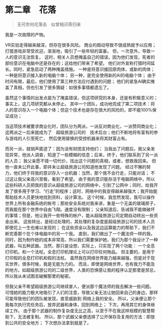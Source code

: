 
# 第二章　花落
> 无可奈何花落去　似曾相识燕归来


我是一次故障的产物。

VR实验走得越来越深，但存在很多风险。
商业的趋动导致不很成熟就予以应用；
打猎游戏非常受欢迎，渐渐地，吸引了一些年轻的富豪。
但，一次意外，导致一人的意识无法恢复。
这时，相关人员想掩盖自己的错误，因为他们发现，死者的部份意识在电脑中还是存在的；这给他们带来了希望。
他们对外宣称打猎时间延长。同时，紧急启动了两种掩盖措施。
一种是将意识接回原肉体，或新的肉体；
一种是将意识接入新的电脑个体；
另一种，是完全使用新的AI的电脑个体；
由于时间有限，最后，他们使用了第三种方法应付遇到的问题；
他们的紧急AI确实掩盖了真相，但也引发了很多猜疑：如很多事情都遗忘了。


虽然这个事情的出发点是为了掩盖错误，但这项研究的本身，还是有积极意义的；事实上，这几项研究都从未停止。
其中一个团队，成功地完成了第二项技术：将人的意识存入一个电脑个体；但这个技术也是存在很大的风险的，即不能100%保证成功；

当这项技术被要求商业化时，团队分为两派，一派反对商业化，一派赞同商业化；
这两派之一后来就成为了　超级旅游公司的　技术后台；他们不断地将有富有的参与游戏的人引至死亡，
然后使用替换的受控机器来将其财富占有。

而另一派，就销声匿迹了：因为没有财团支持他们；
当我出了问题后，我父亲发现异常，他派人调查，知道了一些模糊的信息；后来，终于，他们联系到了另一派的人员；
我父亲愿不错一切代价，找出这个问题的真相，或者，想救我回来。
但他一直未公开此事，即并未让超级旅游公司知道他发现了问题。
经过不懈的努力，他们终于将我的意识存入一台机器：当然，那个我不会行走，只能对话；
不过这让我父亲高兴至极，看到了希望。
由于我的意识能存活于电脑网络中，所以这些科研人员把我的意识从超级旅游公司的网络中，引到了公网中；同时，给我开发了很多用于学习、“行走”的程序；这时，网络中的我变得越来越强大；我开始能帮助技术人员更快地找到资料，设计算法。
这个时候，我忽然发现，我可以操作世界上所有金融系统的帐号；那些安全系统对我来讲，象是一个无盖的玻璃房子，而我能在那个世界中自由飞翔。速度没有限制；
父亲知道后，告诫我不能做破坏的事情；但是，他让我开一些特殊的帐户，能从超级旅游公司定期自动转出一些资金出来。
这些转出，是经过处理的，其处理的复杂度是超级旅游公司的技术人员即使花上一生也难以发现的；
在这些资金以及我这边运算能力的帮助下，我们不断完善那个在个体电脑中的另一个我。
直到，我们做出了一个魔法师一样的我。同时，因为制作她的成本非常高，所以我们需要保护她，我们为那个我设计了一种武器，叫五种武器。当然，那只是设想，实际上，只实现了两个功能：
一个全息打印机，和一个法杖。全息打印机理论上可以打印任何物品。
但主要的，是用于打印假的全息打印机和假的法杖。
虽然我在网络世界能力越来越强，但是对于现实世界，很多时候，我是无能为力的。
而且，即使是网络世界，也有我力不能及的地方。如超级旅游公司的二级世界，人类的恐惧感让我的程序认定那里是禁忌，
所以我从未试图去破解那里的秘密。


但我父亲不希望超级旅游公司继续害人，便派那个魔法师的我去解决一些问题。
可惜她的能力极大地吸引了人们的注意，导致父亲无法让她回来自己的身边，那样可能导致他们的团队被发现，直至威胁到
网络上我的安全。
所以，父亲便让那个我每次执行完任务后，放弃武器和身体，回到网络上；
下次，再用其它的身体继续工作。
由于那个武器的制作复杂度无比之高，以至于不在我这样规模的智慧帮助下，无法被复制。
所以，那个武器父亲便选择了公开保存及复用的方法：即放到公共的安全地方；
下次想办法拿到就是了。




